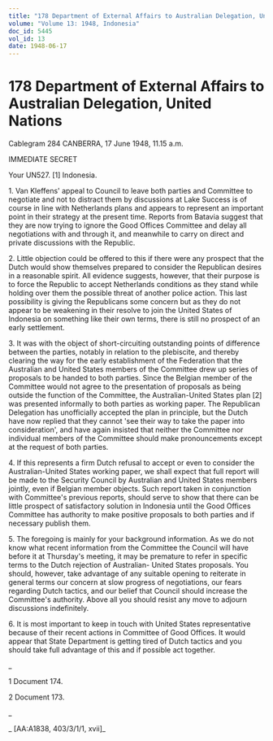 ```yaml
---
title: "178 Department of External Affairs to Australian Delegation, United Nations"
volume: "Volume 13: 1948, Indonesia"
doc_id: 5445
vol_id: 13
date: 1948-06-17
---
```


# 178 Department of External Affairs to Australian Delegation, United Nations

Cablegram 284 CANBERRA, 17 June 1948, 11.15 a.m.

IMMEDIATE SECRET

Your UN527. [1] Indonesia.

1\. Van Kleffens' appeal to Council to leave both parties and Committee to negotiate and not to distract them by discussions at Lake Success is of course in line with Netherlands plans and appears to represent an important point in their strategy at the present time. Reports from Batavia suggest that they are now trying to ignore the Good Offices Committee and delay all negotiations with and through it, and meanwhile to carry on direct and private discussions with the Republic.

2\. Little objection could be offered to this if there were any prospect that the Dutch would show themselves prepared to consider the Republican desires in a reasonable spirit. All evidence suggests, however, that their purpose is to force the Republic to accept Netherlands conditions as they stand while holding over them the possible threat of another police action. This last possibility is giving the Republicans some concern but as they do not appear to be weakening in their resolve to join the United States of Indonesia on something like their own terms, there is still no prospect of an early settlement.

3\. It was with the object of short-circuiting outstanding points of difference between the parties, notably in relation to the plebiscite, and thereby clearing the way for the early establishment of the Federation that the Australian and United States members of the Committee drew up series of proposals to be handed to both parties. Since the Belgian member of the Committee would not agree to the presentation of proposals as being outside the function of the Committee, the Australian-United States plan [2] was presented informally to both parties as working paper. The Republican Delegation has unofficially accepted the plan in principle, but the Dutch have now replied that they cannot 'see their way to take the paper into consideration', and have again insisted that neither the Committee nor individual members of the Committee should make pronouncements except at the request of both parties.

4\. If this represents a firm Dutch refusal to accept or even to consider the Australian-United States working paper, we shall expect that full report will be made to the Security Council by Australian and United States members jointly, even if Belgian member objects. Such report taken in conjunction with Committee's previous reports, should serve to show that there can be little prospect of satisfactory solution in Indonesia until the Good Offices Committee has authority to make positive proposals to both parties and if necessary publish them.

5\. The foregoing is mainly for your background information. As we do not know what recent information from the Committee the Council will have before it at Thursday's meeting, it may be premature to refer in specific terms to the Dutch rejection of Australian- United States proposals. You should, however, take advantage of any suitable opening to reiterate in general terms our concern at slow progress of negotiations, our fears regarding Dutch tactics, and our belief that Council should increase the Committee's authority. Above all you should resist any move to adjourn discussions indefinitely.

6\. It is most important to keep in touch with United States representative because of their recent actions in Committee of Good Offices. It would appear that State Department is getting tired of Dutch tactics and you should take full advantage of this and if possible act together.

_

1 Document 174.

2 Document 173.

_

_ [AA:A1838, 403/3/1/1, xvii]_
